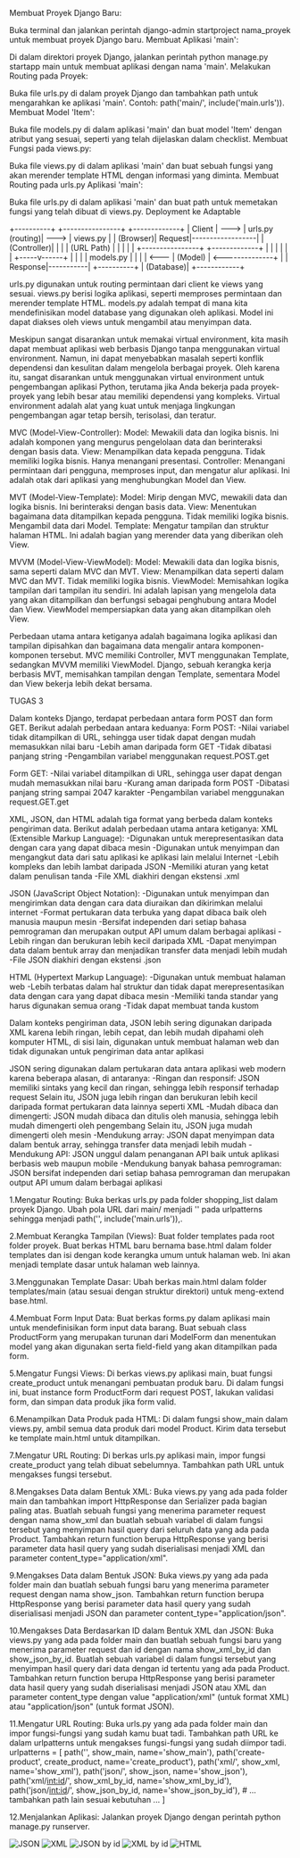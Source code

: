 Membuat Proyek Django Baru:

Buka terminal dan jalankan perintah django-admin startproject nama_proyek untuk membuat proyek Django baru.
Membuat Aplikasi 'main':

Di dalam direktori proyek Django, jalankan perintah python manage.py startapp main untuk membuat aplikasi dengan nama 'main'.
Melakukan Routing pada Proyek:

Buka file urls.py di dalam proyek Django dan tambahkan path untuk mengarahkan ke aplikasi 'main'. Contoh: path('main/', include('main.urls')).
Membuat Model 'Item':

Buka file models.py di dalam aplikasi 'main' dan buat model 'Item' dengan atribut yang sesuai, seperti yang telah dijelaskan dalam checklist.
Membuat Fungsi pada views.py:

Buka file views.py di dalam aplikasi 'main' dan buat sebuah fungsi yang akan merender template HTML dengan informasi yang diminta.
Membuat Routing pada urls.py Aplikasi 'main':

Buka file urls.py di dalam aplikasi 'main' dan buat path untuk memetakan fungsi yang telah dibuat di views.py.
Deployment ke Adaptable

  +----------+         +----------------+       +-------------+
  | Client   |   --->  | urls.py (routing)| --->  | views.py    |
  | (Browser)|  Request|------------------|       | (Controller)|
  |          |         |    (URL Path)   |       |             |
  |          |         +----------------+       +-------------+
  |          |               |                        |
  |          |         +-----v------+                 |
  |          |         | models.py |                 |
  |          |   <---  | (Model)   |  <--------------+
  |          |   Response|-----------|
  +----------+          |   (Database)|
                        +------------+

urls.py digunakan untuk routing permintaan dari client ke views yang sesuai.
views.py berisi logika aplikasi, seperti memproses permintaan dan merender template HTML.
models.py adalah tempat di mana kita mendefinisikan model database yang digunakan oleh aplikasi. Model ini dapat diakses oleh views untuk mengambil atau menyimpan data.


Meskipun sangat disarankan untuk memakai virtual environment, kita masih dapat membuat aplikasi web berbasis Django tanpa menggunakan virtual environment. Namun, ini dapat menyebabkan masalah seperti konflik dependensi dan kesulitan dalam mengelola berbagai proyek. Oleh karena itu, sangat disarankan untuk menggunakan virtual environment untuk pengembangan aplikasi Python, terutama jika Anda bekerja pada proyek-proyek yang lebih besar atau memiliki dependensi yang kompleks. Virtual environment adalah alat yang kuat untuk menjaga lingkungan pengembangan agar tetap bersih, terisolasi, dan teratur.

MVC (Model-View-Controller):
Model: Mewakili data dan logika bisnis. Ini adalah komponen yang mengurus pengelolaan data dan berinteraksi dengan basis data.
View: Menampilkan data kepada pengguna. Tidak memiliki logika bisnis. Hanya menangani presentasi.
Controller: Menangani permintaan dari pengguna, memproses input, dan mengatur alur aplikasi. Ini adalah otak dari aplikasi yang menghubungkan Model dan View.

MVT (Model-View-Template):
Model: Mirip dengan MVC, mewakili data dan logika bisnis. Ini berinteraksi dengan basis data.
View: Menentukan bagaimana data ditampilkan kepada pengguna. Tidak memiliki logika bisnis. Mengambil data dari Model.
Template: Mengatur tampilan dan struktur halaman HTML. Ini adalah bagian yang merender data yang diberikan oleh View.

MVVM (Model-View-ViewModel):
Model: Mewakili data dan logika bisnis, sama seperti dalam MVC dan MVT.
View: Menampilkan data seperti dalam MVC dan MVT. Tidak memiliki logika bisnis.
ViewModel: Memisahkan logika tampilan dari tampilan itu sendiri. Ini adalah lapisan yang mengelola data yang akan ditampilkan dan berfungsi sebagai penghubung antara Model dan View. ViewModel mempersiapkan data yang akan ditampilkan oleh View.

Perbedaan utama antara ketiganya adalah bagaimana logika aplikasi dan tampilan dipisahkan dan bagaimana data mengalir antara komponen-komponen tersebut. MVC memiliki Controller, MVT menggunakan Template, sedangkan MVVM memiliki ViewModel. Django, sebuah kerangka kerja berbasis MVT, memisahkan tampilan dengan Template, sementara Model dan View bekerja lebih dekat bersama.

TUGAS 3

Dalam konteks Django, terdapat perbedaan antara form POST dan form GET. Berikut adalah perbedaan antara keduanya:
Form POST:
-Nilai variabel tidak ditampilkan di URL, sehingga user tidak dapat dengan mudah memasukkan nilai baru
-Lebih aman daripada form GET
-Tidak dibatasi panjang string
-Pengambilan variabel menggunakan request.POST.get

Form GET:
-Nilai variabel ditampilkan di URL, sehingga user dapat dengan mudah memasukkan nilai baru
-Kurang aman daripada form POST
-Dibatasi panjang string sampai 2047 karakter
-Pengambilan variabel menggunakan request.GET.get


XML, JSON, dan HTML adalah tiga format yang berbeda dalam konteks pengiriman data. Berikut adalah perbedaan utama antara ketiganya:
XML (Extensible Markup Language):
-Digunakan untuk merepresentasikan data dengan cara yang dapat dibaca mesin
-Digunakan untuk menyimpan dan mengangkut data dari satu aplikasi ke aplikasi lain melalui Internet
-Lebih kompleks dan lebih lambat daripada JSON
-Memiliki aturan yang ketat dalam penulisan tanda
-File XML diakhiri dengan ekstensi .xml

JSON (JavaScript Object Notation):
-Digunakan untuk menyimpan dan mengirimkan data dengan cara data diuraikan dan dikirimkan melalui internet
-Format pertukaran data terbuka yang dapat dibaca baik oleh manusia maupun mesin
-Bersifat independen dari setiap bahasa pemrograman dan merupakan output API umum dalam berbagai aplikasi
-Lebih ringan dan berukuran lebih kecil daripada XML
-Dapat menyimpan data dalam bentuk array dan menjadikan transfer data menjadi lebih mudah
-File JSON diakhiri dengan ekstensi .json

HTML (Hypertext Markup Language):
-Digunakan untuk membuat halaman web
-Lebih terbatas dalam hal struktur dan tidak dapat merepresentasikan data dengan cara yang dapat dibaca mesin
-Memiliki tanda standar yang harus digunakan semua orang
-Tidak dapat membuat tanda kustom

Dalam konteks pengiriman data, JSON lebih sering digunakan daripada XML karena lebih ringan, lebih cepat, dan lebih mudah dipahami oleh komputer
HTML, di sisi lain, digunakan untuk membuat halaman web dan tidak digunakan untuk pengiriman data antar aplikasi


JSON sering digunakan dalam pertukaran data antara aplikasi web modern karena beberapa alasan, di antaranya:
-Ringan dan responsif: JSON memiliki sintaks yang kecil dan ringan, sehingga lebih responsif terhadap request
Selain itu, JSON juga lebih ringan dan berukuran lebih kecil daripada format pertukaran data lainnya seperti XML
-Mudah dibaca dan dimengerti: JSON mudah dibaca dan ditulis oleh manusia, sehingga lebih mudah dimengerti oleh pengembang
Selain itu, JSON juga mudah dimengerti oleh mesin
-Mendukung array: JSON dapat menyimpan data dalam bentuk array, sehingga transfer data menjadi lebih mudah
-Mendukung API: JSON unggul dalam penanganan API baik untuk aplikasi berbasis web maupun mobile
-Mendukung banyak bahasa pemrograman: JSON bersifat independen dari setiap bahasa pemrograman dan merupakan output API umum dalam berbagai aplikasi

1.Mengatur Routing:
Buka berkas urls.py pada folder shopping_list dalam proyek Django.
Ubah pola URL dari main/ menjadi '' pada urlpatterns sehingga menjadi path('', include('main.urls')),.

2.Membuat Kerangka Tampilan (Views):
Buat folder templates pada root folder proyek.
Buat berkas HTML baru bernama base.html dalam folder templates dan isi dengan kode kerangka umum untuk halaman web. Ini akan menjadi template dasar untuk halaman web lainnya.

3.Menggunakan Template Dasar:
Ubah berkas main.html dalam folder templates/main (atau sesuai dengan struktur direktori) untuk meng-extend base.html.

4.Membuat Form Input Data:
Buat berkas forms.py dalam aplikasi main untuk mendefinisikan form input data barang.
Buat sebuah class ProductForm yang merupakan turunan dari ModelForm dan menentukan model yang akan digunakan serta field-field yang akan ditampilkan pada form.

5.Mengatur Fungsi Views:
Di berkas views.py aplikasi main, buat fungsi create_product untuk menangani pembuatan produk baru.
Di dalam fungsi ini, buat instance form ProductForm dari request POST, lakukan validasi form, dan simpan data produk jika form valid.

6.Menampilkan Data Produk pada HTML:
Di dalam fungsi show_main dalam views.py, ambil semua data produk dari model Product.
Kirim data tersebut ke template main.html untuk ditampilkan.

7.Mengatur URL Routing:
Di berkas urls.py aplikasi main, impor fungsi create_product yang telah dibuat sebelumnya.
Tambahkan path URL untuk mengakses fungsi tersebut.

8.Mengakses Data dalam Bentuk XML:
Buka views.py yang ada pada folder main dan tambahkan import HttpResponse dan Serializer pada bagian paling atas.
Buatlah sebuah fungsi yang menerima parameter request dengan nama show_xml dan buatlah sebuah variabel di dalam fungsi tersebut yang menyimpan hasil query dari seluruh data yang ada pada Product.
Tambahkan return function berupa HttpResponse yang berisi parameter data hasil query yang sudah diserialisasi menjadi XML dan parameter content_type="application/xml".

9.Mengakses Data dalam Bentuk JSON:
Buka views.py yang ada pada folder main dan buatlah sebuah fungsi baru yang menerima parameter request dengan nama show_json.
Tambahkan return function berupa HttpResponse yang berisi parameter data hasil query yang sudah diserialisasi menjadi JSON dan parameter content_type="application/json".

10.Mengakses Data Berdasarkan ID dalam Bentuk XML dan JSON:
Buka views.py yang ada pada folder main dan buatlah sebuah fungsi baru yang menerima parameter request dan id dengan nama show_xml_by_id dan show_json_by_id.
Buatlah sebuah variabel di dalam fungsi tersebut yang menyimpan hasil query dari data dengan id tertentu yang ada pada Product.
Tambahkan return function berupa HttpResponse yang berisi parameter data hasil query yang sudah diserialisasi menjadi JSON atau XML dan parameter content_type dengan value "application/xml" (untuk format XML) atau "application/json" (untuk format JSON).

11.Mengatur URL Routing:
Buka urls.py yang ada pada folder main dan impor fungsi-fungsi yang sudah kamu buat tadi.
Tambahkan path URL ke dalam urlpatterns untuk mengakses fungsi-fungsi yang sudah diimpor tadi.
urlpatterns = [
    path('', show_main, name='show_main'),
    path('create-product', create_product, name='create_product'),
    path('xml/', show_xml, name='show_xml'),
    path('json/', show_json, name='show_json'),
    path('xml/<int:id>/', show_xml_by_id, name='show_xml_by_id'),
    path('json/<int:id>/', show_json_by_id, name='show_json_by_id'),
    # ... tambahkan path lain sesuai kebutuhan ...
]

12.Menjalankan Aplikasi:
Jalankan proyek Django dengan perintah python manage.py runserver.


![JSON](image.png) 
![XML](image-1.png)
![JSON by id](image-2.png) 
![XML by id](image-3.png)
![HTML](image-5.png)
